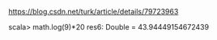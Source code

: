 
https://blog.csdn.net/turk/article/details/79723963

scala> math.log(9)*20
res6: Double = 43.94449154672439